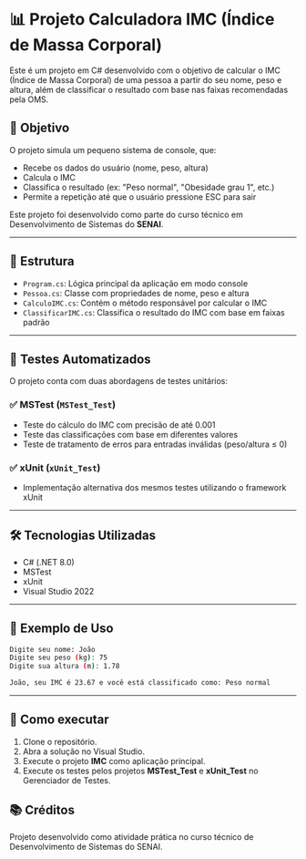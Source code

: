 # 📊 Projeto Calculadora IMC (Índice de Massa Corporal)

Este é um projeto em C# desenvolvido com o objetivo de calcular o IMC (Índice de Massa Corporal) de uma pessoa a partir do seu nome, peso e altura, além de classificar o resultado com base nas faixas recomendadas pela OMS.

## 🧠 Objetivo

O projeto simula um pequeno sistema de console, que:
- Recebe os dados do usuário (nome, peso, altura)
- Calcula o IMC
- Classifica o resultado (ex: "Peso normal", "Obesidade grau 1", etc.)
- Permite a repetição até que o usuário pressione ESC para sair

Este projeto foi desenvolvido como parte do curso técnico em Desenvolvimento de Sistemas do **SENAI**.

---

## 📁 Estrutura

- `Program.cs`: Lógica principal da aplicação em modo console
- `Pessoa.cs`: Classe com propriedades de nome, peso e altura
- `CalculoIMC.cs`: Contém o método responsável por calcular o IMC
- `ClassificarIMC.cs`: Classifica o resultado do IMC com base em faixas padrão

---

## 🧪 Testes Automatizados

O projeto conta com duas abordagens de testes unitários:

### ✅ MSTest (`MSTest_Test`)
- Teste do cálculo do IMC com precisão de até 0.001
- Teste das classificações com base em diferentes valores
- Teste de tratamento de erros para entradas inválidas (peso/altura ≤ 0)

### ✅ xUnit (`xUnit_Test`)
- Implementação alternativa dos mesmos testes utilizando o framework xUnit

---

## 🛠️ Tecnologias Utilizadas

- C# (.NET 8.0)
- MSTest
- xUnit
- Visual Studio 2022

---

## 📸 Exemplo de Uso

```bash
Digite seu nome: João
Digite seu peso (kg): 75
Digite sua altura (m): 1.78

João, seu IMC é 23.67 e você está classificado como: Peso normal
```

---

## 🚀 Como executar

1. Clone o repositório.
2. Abra a solução no Visual Studio.
3. Execute o projeto **IMC** como aplicação principal.
4. Execute os testes pelos projetos **MSTest_Test** e **xUnit_Test** no Gerenciador de Testes.

## 📚 Créditos

Projeto desenvolvido como atividade prática no curso técnico de Desenvolvimento de Sistemas do SENAI.

